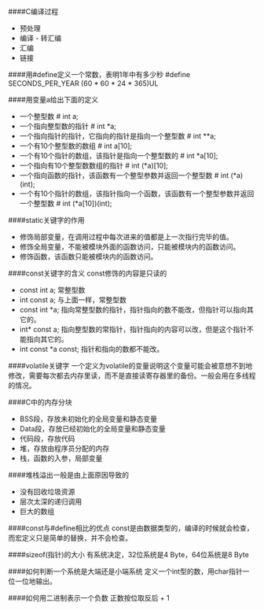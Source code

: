####C编译过程
- 预处理
- 编译 - 转汇编
- 汇编
- 链接

####用#define定义一个常数，表明1年中有多少秒
\#define SECONDS_PER_YEAR (60 * 60 * 24 * 365)UL

####用变量a给出下面的定义
- 一个整型数 # int a;
- 一个指向整型数的指针 # int \*a;
- 一个指向指针的指针，它指向的指针是指向一个整型数 # int \*\*a;
- 一个有10个整型数的数组 # int a[10];
- 一个有10个指针的数组，该指针是指向一个整型数的 # int \*a[10];
- 一个指向有10个整型数数组的指针 # int (\*a)[10];
- 一个指向函数的指针，该函数有一个整型参数并返回一个整型数 # int (\*a) (int);
- 一个有10个指针的数组，该指针指向一个函数，该函数有一个整型参数并返回一个整型数 # int (\*a[10])(int);

####static关键字的作用
- 修饰局部变量，在调用过程中每次进来的值都是上一次指行完毕的值。
- 修饰全局变量，不能被模块外面的函数访问，只能被模块内的函数访问。
- 修饰函数，该函数只能被模块内的函数访问。

####const关键字的含义
const修饰的内容是只读的

- const int a; 常整型数
- int const a; 与上面一样，常整型数
- const int \*a; 指向常整型数的指针，指针指向的数不能改，但指针可以指向其它的。
- int\* const a; 指向整型数的常指针，指针指向的内容可以改，但是这个指针不能指向其它的。
- int const \*a const; 指针和指向的数都不能改。

####volatile关键字
一个定义为volatile的变量说明这个变量可能会被意想不到地修改，需要每次都去内存里读，而不是直接读寄存器里的备份。一般会用在多线程的情况。

####C中的内存分块
- BSS段，存放未初始化的全局变量和静态变量
- Data段，存放已经初始化的全局变量和静态变量
- 代码段，存放代码
- 堆，存放由程序员分配的内存
- 栈，函数的入参，局部变量

####堆栈溢出一般是由上面原因导致的
- 没有回收垃圾资源
- 层次太深的递归调用
- 巨大的数组

####const与#define相比的优点
const是由数据类型的，编译的时候就会检查，而宏定义只是简单的替换，并不会检查。

####sizeof(指针)的大小
有系统决定，32位系统是4 Byte，64位系统是8 Byte

####如何判断一个系统是大端还是小端系统
定义一个int型的数，用char指针一位一位地输出。

####如何用二进制表示一个负数
正数按位取反后 + 1